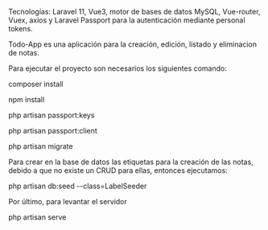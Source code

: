 Tecnologías:
Laravel 11, Vue3, motor de bases de datos MySQL, Vue-router, Vuex, axios y Laravel Passport para la autenticación mediante personal tokens.

Todo-App es una aplicación para la creación, edición, listado y eliminacion de notas.

Para ejecutar el proyecto son necesarios los siguientes comando:

composer install

npm install

php artisan passport:keys

php artisan passport:client

php artisan migrate

Para crear en la base de datos las etiquetas para la creación de las notas, debido a que no existe un CRUD para ellas, entonces ejecutamos:

php artisan db:seed --class=LabelSeeder

Por último, para levantar el servidor

php artisan serve
